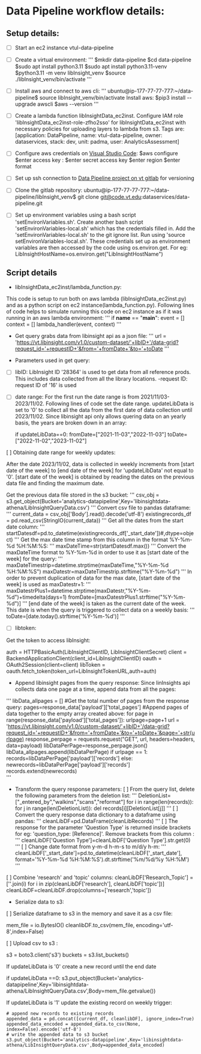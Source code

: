 # Data Pipeline workflow details:

## Setup details:

- [ ] Start an ec2 instance vtul-data-pipeline
- [ ] Create a virtual environment:
'''
$mkdir data-pipeline
$cd data-pipeline
$sudo apt install python3.11
$sudo apt install python3.11-venv
$python3.11 -m venv libInsight_venv
$source ./libInsight_venv/bin/activate
'''
- [ ] Install aws and connect to aws cli:
'''
ubuntu@ip-177-77-77-777:~/data-pipeline$ source libInsight_venv/bin/activate
Install aws:
$pip3 install --upgrade awscli
$aws --version
'''
- [ ] Create a lambda function libInsightData_ec2inst. Configure IAM role 'libInsightData_ec2inst-role-zfho2sso' for libInsightData_ec2inst with necessary policies for uploading layers to lambda from s3. Tags are: [application: DataPipeline, name: vtul-data-pipeline, owner: dataservices, stack: dev, unit: padma, user: AnalyticsAssessment]
- [ ] Configure aws credentials on [Visual Studio Code](https://code.visualstudio.com/Download):
$aws configure
$enter access key :
$enter secret access key
$enter region
$enter format
  
- [ ] Set up ssh connection to [Data Pipeline project on vt gitlab](https://code.vt.edu/dataservices/data-pipeline) for versioning

- [ ] Clone the gitlab repository:
ubuntu@ip-177-77-77-777:~/data-pipeline/libInsight_venv$ git clone git@code.vt.edu:dataservices/data-pipeline.git

- [ ] Set up environment variables using a bash script 'setEnvironVariables.sh'. Create another bash script 'setEnvironVariables-local.sh' which has the credentials filled in. Add the 'setEnvironVariables-local.sh' to the git ignore list. Run using 'source setEnvironVariables-local.sh'. These credentials set up as environment variables are then accessed by the code using os.environ.get. For eg: LibInsightHostName=os.environ.get("LibInsightHostName")

## Script details

- libInsightData_ec2inst/lambda_function.py:

This code is setup to run both on aws lambda (libInsightData_ec2inst.py) and as a python script on ec2 instance(lambda_function.py).
Following lines of code helps to simulate running this code on ec2 instance as if it was running in an aws lambda environment:
''' 
if __name__ == "__main__":
    event = []
    context = []
    lambda_handler(event, context)
'''
- Get query grabs data from libinsight api as a json file:
''' 
  url = 'https://vt.libinsight.com/v1.0/custom-dataset/'+libID+'/data-grid?request_id='+requestID+'&from='+fromDate+'&to='+toDate
'''

- Parameters used in get query:
 
 - [ ] libID:
LibInsight ID '28364' is used to get data from all reference prods. This includes data collected from all the library locations.
-request ID: request ID of '16' is used
 
 - [ ] date range:
For the first run the date range is from 2021/11/03-2023/11/02. Following lines of code set the date range. updateLibData is set to '0' to collect all the data from the first date of data collection until 2023/11/02. Since libinsight api only allows quering data on an yearly basis, the years are broken down in an array:
 
    if updateLibData==0:
      fromDate=["2021-11-03","2022-11-03"]
      toDate=["2022-11-02","2023-11-02"]

[ ] Obtaining date range for weekly updates:
 
After the date 2023/11/02, data is collected in weekly increments from [start date of the week] to [end date of the week] for 'updateLibData' not equal to '0'. [start date of the week] is obtained by reading the dates on the previous data file and finding the maximum date.
 
Get the previous data file stored in the s3 bucket:
'''
      csv_obj = s3.get_object(Bucket='analytics-datapipeline',Key='libinsightdata-athena/LibInsightQueryData.csv')
''' 
Convert csv file to pandas dataframe:
'''
      current_data = csv_obj['Body'].read().decode('utf-8')
      existingrecords_df = pd.read_csv(StringIO(current_data))
''' 
Get all the dates from the start date column:
'''
      startDatesdf=pd.to_datetime(existingrecords_df['_start_date'])#,dtype=object)
''' 
Get the max date time stamp from this column in the format %Y-%m-%d %H:%M:%S:
'''
      maxDateTime=str(startDatesdf.max())
''' 
Convert the maxDateTime format to %Y-%m-%d in order to use it as [start date of the week] for the query:
'''
      maxDateTimestrip=datetime.strptime(maxDateTime,"%Y-%m-%d %H:%M:%S")
      maxDatestr=maxDateTimestrip.strftime("%Y-%m-%d")
''' 
In order to prevent duplication of data for the max date, [start date of the week] is used as maxDatestr+1:
 '''
      maxDatestrPlus1=datetime.strptime(maxDatestr,"%Y-%m-%d")+timedelta(days=1)
      fromDate=[maxDatestrPlus1.strftime("%Y-%m-%d")]
 '''
[end date of the week] is taken as the current date of the week. This date is when the query is triggered to collect data on a weekly basis:
 '''
      toDate=[date.today().strftime('%Y-%m-%d')]
 '''
- [ ] libtoken:
 
Get the token to access libInsight:
 
  auth = HTTPBasicAuth(LibInsightClientID, LibInsightClientSecret)
  client = BackendApplicationClient(client_id=LibInsightClientID)
  oauth = OAuth2Session(client=client)
  libToken = oauth.fetch_token(token_url=LibInsightTokenURL,auth=auth)
 
- Append libinsight pages from the query response:
 Since linInsights api collects data one page at a time, append data from all the pages:
 
'''
  libData_allpages = []
#Get the total number of pages from the response query:
  pages=response_data['payload']['total_pages']
#Append pages of data together to the empty array created above:
  for page in range(response_data['payload']['total_pages']):
     urlpage=page+1
     url = 'https://vt.libinsight.com/v1.0/custom-dataset/'+libID+'/data-grid?request_id='+requestID+'&from='+fromDate+'&to='+toDate+'&page='+str(urlpage)
     response_perpage = requests.request("GET", url, headers=headers, data=payload)
     libDataPerPage=response_perpage.json()
     libData_allpages.append(libDataPerPage)
     if urlpage == 1:
      records=libDataPerPage['payload']['records']
     else:
      newrecords=libDataPerPage['payload']['records']
      records.extend(newrecords)    
''' 
- Transform the query response parameters:
[ ] From the query list, delete the following parameters from the deletion list:
''' 
  DeletionList=["_entered_by","walkins","scans","reformat"]
  for i in range(len(records)):
    for j in range(len(DeletionList)):
      del records[i][DeletionList[j]]
''' 
[ ] Convert the query response data dictionary to a dataframe using pandas:
''' 
  cleanLibDF=pd.DataFrame(cleanLibRecords)
''' 
[ ] The response for the parameter 'Question Type' is returned inside brackets for eg: 'question_type: [Reference]'. Remove brackets from this column :
''' 
cleanLibDF['Question Type']=cleanLibDF['Question Type'].str.get(0)
''' 
[ ] Change date format from y-m-d h-m-s to m/d/y h-m:
'''
  cleanLibDF['_start_date']=pd.to_datetime(cleanLibDF['_start_date'], format='%Y-%m-%d %H:%M:%S').dt.strftime('%m/%d/%y %H:%M')
''' 
 
[ ] Combine 'research' and 'topic' columns:
  cleanLibDF['Research_Topic'] = [''.join(i) for i in zip(cleanLibDF['research'], cleanLibDF['topic'])]
  cleanLibDF=cleanLibDF.drop(columns=['research','topic'])
 
- Serialize data to s3: 
 
[ ] Serialize dataframe to s3 in the memory and save it as a csv file:
 
  mem_file = io.BytesIO()
  cleanlibDF.to_csv(mem_file, encoding='utf-8',index=False)
 
 
[ ] Upload csv to s3 :
 
  s3 = boto3.client('s3')
  buckets = s3.list_buckets()
 
If updateLibData is '0' create a new record until the end date
 
  if updateLibData ==0:
    s3.put_object(Bucket='analytics-datapipeline',Key='libinsightdata-athena/LibInsightQueryData.csv',Body=mem_file.getvalue())
 
If updateLibData is '1' update the existing record on weekly trigger:
 
    # append new records to existing records
    appended_data = pd.concat([current_df, cleanlibDF], ignore_index=True)
    appended_data_encoded = appended_data.to_csv(None, index=False).encode('utf-8')
    # write the appended data to s3 bucket
    s3.put_object(Bucket='analytics-datapipeline',Key='libinsightdata-athena/LibInsightQueryData.csv',Body=appended_data_encoded)

